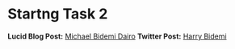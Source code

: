 # Startng Task 2
**Lucid Blog Post:** [Michael Bidemi Dairo](https://lucid.blog/bidemidairo6)
**Twitter Post:** [Harry Bidemi](https://twitter.com/HarryBidemi/status/1164928995005255680?s=20)
